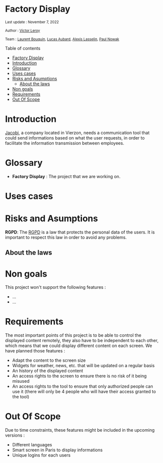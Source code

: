 # Factory Display
<sub> Last update : November 7, 2022 </sub>


<sub> Author : [Victor Leroy](https://www.linkedin.com/in/victor-leroy-64baa3229/)

<sub> Team : [Laurent Bouquin](https://www.linkedin.com/in/laurent-bouquin-60911a1b8/), [Lucas Aubard](https://www.linkedin.com/in/lucas-aubard-596b37251/), [Alexis Lasselin](https://www.linkedin.com/in/alexis-lasselin-318649251/), [Paul Nowak](https://www.linkedin.com/in/paul-nowak-0757a61a7/) </sub>

  Table of contents


- [Factory Display](#factory-display)
- [Introduction](#introduction)
- [Glossary](#glossary)
- [Uses cases](#uses-cases)
- [Risks and Asumptions](#risks-and-asumptions)
  - [About the laws](#about-the-laws)
- [Non goals](#non-goals)
- [Requirements](#requirements)
- [Out Of Scope](#out-of-scope)
# Introduction
  
[Jacobi](https://www.jacobi.net), a company located in Vierzon, needs a communication tool that could send informations based on what the user requests, in order to facilitate the information transmission between employees.

# Glossary

- **Factory Display** : The project that we are working on.

# Uses cases

# Risks and Asumptions

**RGPD**: The [RGPD](https://ec.europa.eu/info/law/law-topic/data-protection/data-protection-eu_en) is a law that protects the personal data of the users. It is important to respect this law in order to avoid any problems.

## About the laws


# Non goals

This project won't support the following features :

- ...
- ...

# Requirements 

The most important points of this project is to be able to control the displayed content remotely, they also have to be independent to each other, which means that we could display different content on each screen. We have planned those features :

- Adapt the content to the screen size
- Widgets for weather, news, etc. that will be updated on a regular basis
- An history of the displayed content
- An access rights to the screen to ensure there is no risk of it being misused
- An access rights to the tool to ensure that only authorized people can use it (there will only be 4 people who will have their access granted to the tool)
  
# Out Of Scope
 
Due to time constraints, these features might be included in the upcoming versions :
- Different languages 
- Smart screen in Paris to display informations
- Unique logins for each users 